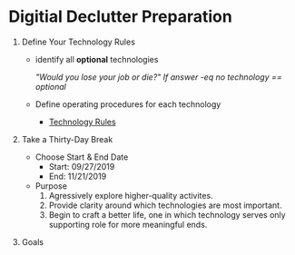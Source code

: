 # Digitial Declutter Preparation

1. Define Your Technology Rules
    * identify all **optional** technologies
    
         _"Would you lose your job or die?" If answer -eq no technology == optional_
    
    * Define operating procedures for each technology
      * [Technology Rules](https://github.com/Duffney/practitionerGuidetoDeepWork/blob/master/technologyRules.md)
    
2. Take a Thirty-Day Break
   * Choose Start & End Date
      * Start: 09/27/2019
      * End: 11/21/2019
   *  Purpose
      1. Agressively explore higher-quality activites.
      2. Provide clarity around which technologies are most important.
      3. Begin to craft a better life, one in which technology serves only supporting role for more meaningful ends.


3. Goals

